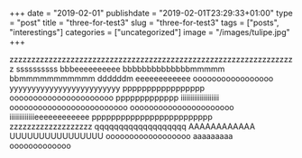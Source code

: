 +++
date = "2019-02-01"
publishdate = "2019-02-01T23:29:33+01:00"
type = "post"
title = "three-for-test3"
slug = "three-for-test3"
tags = ["posts", "interestings"]
categories = ["uncategorized"]
image = "/images/tulipe.jpg"
+++

zzzzzzzzzzzzzzzzzzzzzzzzzzzzzzzzzzzzzzzzzzzzzzzzzzzzzzzzzzzzzzzzzz
ssssssssss
bbbeeeeeeeeee
bbbbbbbbbbbbbbmmmmm
bbmmmmmmmmmmm
ddddddm
eeeeeeeeeeee
ooooooooooooooooo
yyyyyyyyyyyyyyyyyyyyyyyyy
ppppppppppppppppp
oooooooooooooooooooooo
ppppppppppppp
iiiiiiiiiiiiiiiiiiii
ooooooooooooooooooooooooo
oooooooooooooooooooooo
iiiiiiiiiiiiieeeeeeeeeeee
ppppppppppppppppppppppppp
zzzzzzzzzzzzzzzzzzz
qqqqqqqqqqqqqqqqqqq
AAAAAAAAAAAA
UUUUUUUUUUUUUUUU
oooooooooooooooooo
aaaaaaaaa
ooooooooooooo
